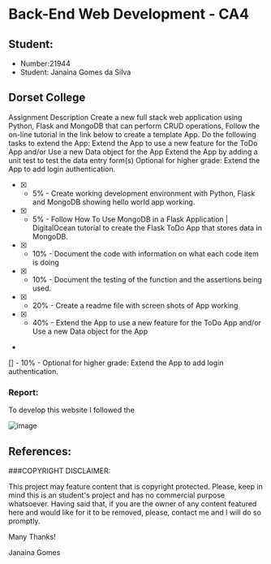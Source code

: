 # Back-End Web Development - CA4

## Student:

- Number:21944
- Student: Janaina Gomes da Silva

## Dorset College

Assignment Description
Create a new full stack web application using Python, Flask and MongoDB that can perform CRUD operations, Follow the on-line tutorial in the link below to create a template App.  Do the following tasks to extend the App:
Extend the App to use a new feature for the ToDo App and/or Use a new Data object for the App
Extend the App by adding a unit test to test the data entry form(s)
Optional for higher grade:  Extend the App to add login authentication.


- [X] - 5% - Create working development environment with Python, Flask and MongoDB showing hello world app working.
- [X] - 5% - Follow How To Use MongoDB in a Flask Application | DigitalOcean tutorial to create the Flask ToDo App that stores data in MongoDB.
- [X] - 10% - Document the code with information on what each code item is doing
- [X] - 10% - Document the testing of the function and the assertions being used.
- [X] - 20% - Create a readme file with screen shots of App working
- [X] - 40% - Extend the App to use a new feature for the ToDo App and/or Use a new Data object for the App
- 
 [] - 10% - Optional for higher grade:  Extend the App to add login authentication.

### Report:
To develop this website I followed the

![image](https://user-images.githubusercontent.com/90685145/230716395-5f2ef95f-8a9e-45d0-9bd2-339ce243fedc.png)



## References:



###COPYRIGHT DISCLAIMER:

This project may feature content that is copyright protected. Please, keep in mind this is an student's project and has no commercial purpose whatsoever. Having said that, if you are the owner of any content featured here and would like for it to be removed, please, contact me and I will do so promptly.

Many Thanks!

Janaina Gomes
